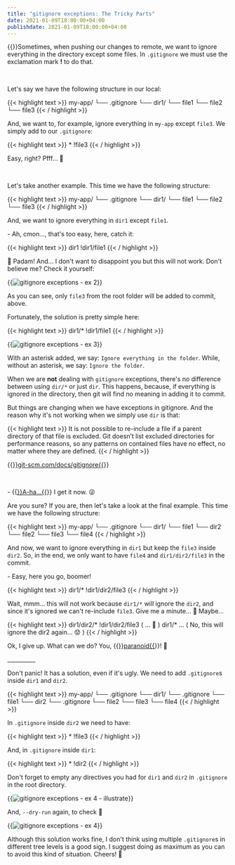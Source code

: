 ```yaml
---
title: "gitignore exceptions: The Tricky Parts"
date: 2021-01-09T18:00:00+04:00
publishdate: 2021-01-09T18:00:00+04:00
---
```

{{<img src="https://res.cloudinary.com/oorkan/image/upload/v1610202608/blog/img/topics/git/gitignore_exceptions_the_tricky_parts/banner-640x_rfc2qq.jpg" alt="gitignore exceptions - banner" width="0" height="0" loading="lazy">}}Sometimes, when pushing our changes to remote, we want to ignore everything in the directory except some files. In `.gitignore` we must use the exclamation mark **!** to do that.

&nbsp;

Let's say we have the following structure in our local:

{{< highlight text >}}
my-app/
  └── .gitignore
  └── dir1/
  └── file1
  └── file2
  └── file3
{{< / highlight >}}

And, we want to, for example, ignore everything in `my-app` except `file3`. We simply add to our `.gitignore`:

{{< highlight text >}}
  *
  !file3
{{< / highlight >}}

Easy, right? Pfff... 🤭

&nbsp;

Let's take another example. This time we have the following structure: 

{{< highlight text >}}
my-app/
  └── .gitignore
  └── dir1/
        └── file1
        └── file2
  └── file3
{{< / highlight >}}

And, we want to ignore everything in `dir1` except `file1`.

\- Ah, cmon..., that's too easy, here, catch it:

{{< highlight text >}}
  dir1
  !dir1/file1
{{< / highlight >}}

🥁 Padam! And... I don't want to disappoint you but this will not work. Don't believe me? Check it yourself:

{{<img src="https://res.cloudinary.com/oorkan/image/upload/v1610123517/blog/img/topics/git/gitignore_exceptions_the_tricky_parts/gitignore-exceptions-ex2_ama8wr.png" alt="gitignore exceptions - ex 2" loading="lazy">}}

As you can see, only `file3` from the root folder will be added to commit, above. 

Fortunately, the solution is pretty simple here:

{{< highlight text >}}
  dir1/*
  !dir1/file1
{{< / highlight >}}

{{<img src="https://res.cloudinary.com/oorkan/image/upload/v1610123254/blog/img/topics/git/gitignore_exceptions_the_tricky_parts/gitignore-exceptions-ex3_tzxhnj.png" alt="gitignore exceptions - ex 3" loading="lazy">}}

With an asterisk added, we say: `Ignore everything in the folder`. While, without an asterisk, we say: `Ignore the folder`.

When we are **not** dealing with `gitignore` exceptions, there's no difference between using `dir/*` or just `dir`. This happens, because, if everything is ignored in the directory, then git will find no meaning in adding it to commit. 

But things are changing when we have exceptions in gitignore. And the reason why it's not working when we simply use `dir` is that:

{{< highlight text >}}
It is not possible to re-include a file if a parent directory of that file is excluded. 
Git doesn’t list excluded directories for performance reasons, so any patterns on contained files
have no effect, no matter where they are defined.
{{< / highlight >}}

{{<a href="https://git-scm.com/docs/gitignore" target="_blank" rel="noopener noreferrer">}}git-scm.com/docs/gitignore{{</a>}}

&nbsp;

\- {{<a href="https://youtu.be/djV11Xbc914" target="_blank" rel="noopener noreferrer">}}A-ha...{{</a>}} I get it now. 😜

Are you sure? If you are, then let's take a look at the final example. This time we have the following structure:

{{< highlight text >}}
my-app/
  └── .gitignore
  └── dir1/
        └── file1
        └── dir2
              └── file2
              └── file3
  └── file4
{{< / highlight >}}

And now, we want to ignore everything in `dir1` but keep the `file3` inside `dir2`. So, in the end, we only want to have `file4` and `dir1/dir2/file3` in the commit.

\- Easy, here you go, boomer!

{{< highlight text >}}
  dir1/*
  !dir1/dir2/file3
{{< / highlight >}}

Wait, mmm... this will not work because `dir1/*` will ignore the `dir2`, and since it's ignored we can't re-include `file3`. Give me a minute... 🤔 Maybe...

{{< highlight text >}}
  dir1/dir2/*
  !dir1/dir2/file3
  ( ... 🤔 )
  dir1/* ... ( No, this will ignore the dir2 again... 😟 ) 
{{< / highlight >}}

Ok, I give up. What can we do? You, {{<a href="https://youtu.be/0qanF-91aJo" target="_blank" rel="noopener noreferrer">}}paranoid{{</a>}}! 🤬 

\_\_\_\_\_\_\_\_\_\_

Don't panic! It has a solution, even if it's ugly. We need to add `.gitignore`s inside `dir1` and `dir2`.

{{< highlight text >}}
my-app/
  └── .gitignore
  └── dir1/
        └── .gitignore
        └── file1
        └── dir2
              └── .gitignore
              └── file2
              └── file3
  └── file4
{{< / highlight >}}

In `.gitignore` inside `dir2` we need to have:

{{< highlight text >}}
  *
  !file3 
{{< / highlight >}}

And, in `.gitignore` inside `dir1`:

{{< highlight text >}}
  *
  !dir2 
{{< / highlight >}}

Don't forget to empty any directives you had for `dir1` and `dir2` in `.gitignore` in the root directory.

{{<img src="https://res.cloudinary.com/oorkan/image/upload/v1610137976/blog/img/topics/git/gitignore_exceptions_the_tricky_parts/gitignore-exceptions-ex4-il_iwkrjw.png" alt="gitignore exceptions - ex 4 - illustrate" loading="lazy">}}

And, `--dry-run` again, to check 🙂

{{<img src="https://res.cloudinary.com/oorkan/image/upload/v1610131180/blog/img/topics/git/gitignore_exceptions_the_tricky_parts/gitignore-exceptions-ex4_jxote7.png" alt="gitignore exceptions - ex 4" loading="lazy">}}

Although this solution works fine, I don't think using multiple `.gitignore`s in different tree levels is a good sign. I suggest doing as maximum as you can to avoid this kind of situation. Cheers! 🍾 
